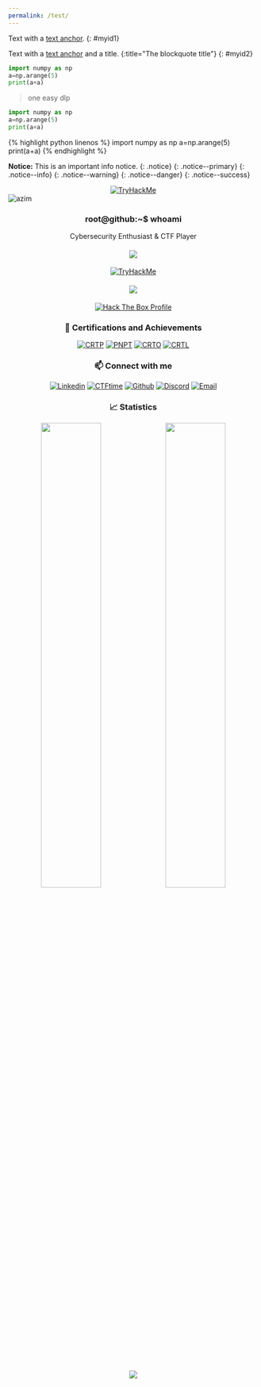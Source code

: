 ```yaml
---
permalink: /test/
---
```


Text with a [text anchor](#myid1).
{: #myid1}

Text with a [text anchor](#myid2) and a title. 
{:title="The blockquote title"}
{: #myid2}

```py
import numpy as np
a=np.arange(5)
print(a+a)
```
> one easy dlp

~~~py
import numpy as np
a=np.arange(5)
print(a+a)
~~~

{% highlight python linenos %}
import numpy as np
a=np.arange(5)
print(a+a) 
{% endhighlight %}


**Notice:** This is an important info notice.
{: .notice}
{: .notice--primary}
{: .notice--info}
{: .notice--warning}
{: .notice--danger}
{: .notice--success}

<div align='center'>
<a title="TryHackMe Profile" href="https://tryhackme.com/p/azim">
<img src="https://tryhackme-badges.s3.amazonaws.com/azim.png" alt="TryHackMe"></a>
</div>

<img src="https://readme-typing-svg.demolab.com?font=Fira+Code&size=50&pause=1000&color=00F72B&background=000000&center=true&vCenter=true&width=1000&height=100&lines=AmirulAzim" alt="azim" />

<h3 align='center'> root@github:~$ whoami </h3>

<p align='center'>Cybersecurity Enthusiast & CTF Player</p>

<div align='center'>
<h4><img src="https://img.shields.io/badge/-TryHackMe-%23212C42?style=for-the-badge&logo=tryhackme&logoColor=white"></h4>
<a title="TryHackMe Profile" href="https://tryhackme.com/p/amirulazim">
<img src="https://tryhackme-badges.s3.amazonaws.com/amirulazim.png" alt="TryHackMe"></a>
<h4><img src="https://img.shields.io/badge/-HackTheBox-%239FEF00?style=for-the-badge&logo=hackthebox&logoColor=white"></h4>
<a title="Hack The Box Profile" href="https://app.hackthebox.com/profile/amirulazim">
<img src="http://www.hackthebox.com/badge/image/azim" alt="Hack The Box Profile"></a>

### 🏅 Certifications and Achievements
<a href="https://www.credential.net/df2366a8-5f68-4ce7-8470-80372ba8f484">![CRTP](./icons/crtp.png "CRTP")</a>
<a href="https://www.credential.net/a9b4b408-7d22-48ce-8798-dcf106552482#gs.3o6vpp">![PNPT](./icons/pnpt.png "PNPT")</a>
<a href="https://eu.badgr.com/public/assertions/3Ka2penDSCiL-3A3d24oxQ">![CRTO](./icons/crto.png "CRTO")</a>
<a href="https://eu.badgr.com/public/assertions/DpIDGaoCSiiayWvbV3edMQ">![CRTL](./icons/crtl.png "CRTL")</a>


### 📫 Connect with me
[![Linkedin](./icons/linkedin.png)](https://linkedin.com/in/amirul-azim/)
[![CTFtime](./icons/ctftime.png "CTFtime")](https://ctftime.org/user/azim)
[![Github](./icons/github.png "Github")](https://github.com/sovayle)
[![Discord](./icons/discord.png "Discord")](http://discordapp.com/users/azim)
[![Email](./icons/mail.png "Email")](mailto:amirulazimiv@gmail.com)

### 📈 Statistics
<img align="center" width="49%" src="https://github-readme-stats.vercel.app/api?username=azim&theme=chartreuse-dark&show_icons=true&hide_border=true&include_all_commits=true&count_private=true" />
<img align="center" width="49%" src="https://github-readme-streak-stats.herokuapp.com/?user=azim&theme=chartreuse-dark&hide_border=true&include_all_commits=true&count_private=true" />
<img align="center" src="https://github-readme-stats.vercel.app/api/top-langs?username=azim&theme=chartreuse-dark&show_icons=true&hide_border=true&include_all_commits=true&count_private=true&locale=en&layout=compact" />
</div>



